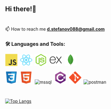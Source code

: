 ## Hi there!👋<br><br>

📫 How to reach me **d.stefanov088@gmail.com**


### :hammer_and_wrench: Languages and Tools:
<div>
  <img alt="javascript" width="40px" height="40px" src="https://github.com/devicons/devicon/blob/master/icons/javascript/javascript-original.svg" />&nbsp;
  <img alt="react" width="40px" height="40px" src="https://github.com/devicons/devicon/blob/master/icons/react/react-original.svg" />&nbsp;
  <img alt="nodejs" width="40px" height="40px" src="https://github.com/devicons/devicon/blob/master/icons/nodejs/nodejs-original.svg" />&nbsp;
  <img alt="express" width="40px" height="40px" src="https://github.com/devicons/devicon/blob/master/icons/express/express-original.svg" />&nbsp;
   <img alt="mongodb" width="40px" height="40px" src="https://github.com/devicons/devicon/blob/master/icons/mongodb/mongodb-original.svg" />&nbsp;
  
  <img alt="css" width="40px" height="40px" src="https://github.com/devicons/devicon/blob/master/icons/css3/css3-original.svg" />&nbsp;
  <img alt="html" width="40px" height="40px" src="https://github.com/devicons/devicon/blob/master/icons/html5/html5-original.svg" />&nbsp;
  <img alt="mssql" width="40px" height="40px" src="https://www.svgrepo.com/show/303229/microsoft-sql-server-logo.svg" />&nbsp;
 <img alt="csharp" width="40px" height="40px" src="https://raw.githubusercontent.com/devicons/devicon/master/icons/csharp/csharp-original.svg" />&nbsp;
  <img alt="git" width="40px" height="40px" src="https://github.com/devicons/devicon/blob/master/icons/git/git-original.svg" />&nbsp;
  <img alt="postman" width="40px" height="40px" src="https://user-images.githubusercontent.com/25181517/192109061-e138ca71-337c-4019-8d42-4792fdaa7128.png" />&nbsp;
</div>

<br>

[![Top Langs](https://github-readme-stats-git-masterrstaa-rickstaa.vercel.app/api/top-langs/?username=DimitarStefan0v&theme=dracula)](https://github.com/anuraghazra/github-readme-stats)
